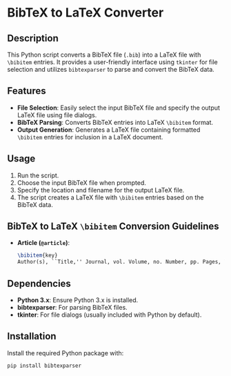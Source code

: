 # BibTeX to LaTeX Converter

## Description

This Python script converts a BibTeX file (`.bib`) into a LaTeX file with `\bibitem` entries. It provides a user-friendly interface using `tkinter` for file selection and utilizes `bibtexparser` to parse and convert the BibTeX data.

## Features

- **File Selection**: Easily select the input BibTeX file and specify the output LaTeX file using file dialogs.
- **BibTeX Parsing**: Converts BibTeX entries into LaTeX `\bibitem` format.
- **Output Generation**: Generates a LaTeX file containing formatted `\bibitem` entries for inclusion in a LaTeX document.

## Usage

1. Run the script.
2. Choose the input BibTeX file when prompted.
3. Specify the location and filename for the output LaTeX file.
4. The script creates a LaTeX file with `\bibitem` entries based on the BibTeX data.

## BibTeX to LaTeX `\bibitem` Conversion Guidelines

- **Article (`@article`)**:
  ```latex
  \bibitem{key}
  Author(s), ``Title,'' Journal, vol. Volume, no. Number, pp. Pages, Year.

## Dependencies

- **Python 3.x**: Ensure Python 3.x is installed.
- **bibtexparser**: For parsing BibTeX files.
- **tkinter**: For file dialogs (usually included with Python by default).

## Installation

Install the required Python package with:

```bash
pip install bibtexparser

